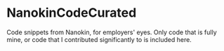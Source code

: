 # NanokinCodeCurated

Code snippets from Nanokin, for employers' eyes. Only code that is fully mine, or code that I contributed significantly to is included here.

